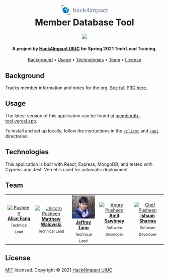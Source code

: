 <h1 align="center">
  <a href="https://uiuc.hack4impact.org"><img src="https://raw.githubusercontent.com/hack4impact-uiuc/uiuc.hack4impact.org/master/public/images/colored-logo.svg" alt="YMCA logo" width="150"></a>
  <br/>
  Member Database Tool
  </br>
</h1>

<p align="center">
    <img src="https://img.shields.io/badge/license-MIT-blue?style=flat-square">
</p>

<h4 align="center">A project by <a href="https://uiuc.hack4impact.org/" target="_blank">Hack4Impact UIUC</a> for Spring 2021 Tech Lead Training.</a></h4>

<p align="center">
  <a href="#background">Background</a> •
  <a href="#usage">Usage</a> •
  <a href="#technologies">Technologies</a> •
  <a href="#team">Team</a> •
  <a href="#license">License</a>
</p>

## Background

Tracks member information and notes for the org. [See full PRD here.](https://docs.google.com/document/d/1mP3gnZC-b1jFvzx8X62Tq7y4x6jRPuFTHly-pVwRgls/edit?usp=sharing).

## Usage

The latest version of this application can be found at [memberdb-tool.vercel.app](https://memberdb-tool.vercel.app).

To install and set up locally, follow the instructions in the [`/client`](https://github.com/hack4impact-uiuc/mern_template/tree/main/client) and [`/api`](https://github.com/hack4impact-uiuc/mern_template/tree/main/api) directories.

## Technologies

This application is built with React, Express, MongoDB, and tested with Cypress and Jest. Vercel is used for automatic deployment.

## Team

<table align="center">
  <tr>
    <td align="center"><a href="https://neeraj.lol"><img src="https://stickershop.line-scdn.net/stickershop/v1/product/1014241/LINEStorePC/main.png" width="75px;" alt="Pusheen"/><br /><b>Alice Fang</b></a><br /><sub>Technical Lead</sub></td>
    <td align="center"><a href="https://neeraj.lol"><img src="https://stickershop.line-scdn.net/stickershop/v1/sticker/637244/android/sticker.png" width="75px;" alt="Unicorn Pusheen"/><br /><b>Matthew Walowski</b></a><br /><sub>Technical Lead</sub></td>
    <td align="center"><a href="https://www.linkedin.com/in/jeffrey-tang/"><img src="https://raw.githubusercontent.com/hack4impact-uiuc/closegap/master/.github/team_pics/jeffrey.jpg" width="75px;" alt="Jeffrey Tang"/><br /><b>Jeffrey Tang</b></a><br /><sub>Technical Lead</sub></td>
    <td align="center"><a href="https://neeraj.lol"><img src="https://stickershop.line-scdn.net/stickershop/v1/sticker/637273/android/sticker.png" width="75px;" alt="Angry Pusheen"/><br /><b>Amit Sawhney</b></a><br /><sub>Software Developer</sub></td>
    <td align="center"><a href="https://neeraj.lol"><img src="https://stickershop.line-scdn.net/stickershop/v1/sticker/637255/android/sticker.png" width="75px;" alt="Chef Pusheen"/><br /><b>Ishaan Sharma</b></a><br /><sub>Software Developer</sub></td>
  </tr>
</table>

## License

[MIT](https://github.com/hack4impact-uiuc/ymca/blob/master/LICENSE) licensed. Copyright © 2021 [Hack4Impact UIUC](https://github.com/hack4impact-uiuc).
